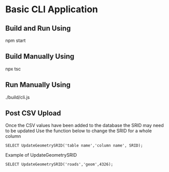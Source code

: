 # Basic CLI Application

## Build and Run Using 
npm start

## Build Manually Using
npx tsc

## Run Manually Using
./build/cli.js

## Post CSV Upload
Once the CSV values have been added to the database the SRID may need to be updated
Use the function below to change the SRID for a whole column


`SELECT UpdateGeometrySRID('table name','column name', SRID);`

Example of UpdateGeometrySRID

`SELECT UpdateGeometrySRID('roads','geom',4326);`

